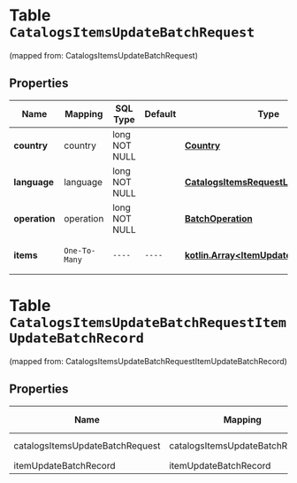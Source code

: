 
# Table `CatalogsItemsUpdateBatchRequest`
(mapped from: CatalogsItemsUpdateBatchRequest)

## Properties
Name | Mapping | SQL Type | Default | Type | Description | Notes
---- | ------- | -------- | ------- | ---- | ----------- | -----
**country** | country | long NOT NULL |  | [**Country**](Country.md) |  |  [foreignkey]
**language** | language | long NOT NULL |  | [**CatalogsItemsRequestLanguage**](CatalogsItemsRequestLanguage.md) |  |  [foreignkey]
**operation** | operation | long NOT NULL |  | [**BatchOperation**](BatchOperation.md) |  |  [foreignkey]
**items** | `One-To-Many` | `----` | `----`  | [**kotlin.Array&lt;ItemUpdateBatchRecord&gt;**](ItemUpdateBatchRecord.md) | Array with catalogs items | 





# **Table `CatalogsItemsUpdateBatchRequestItemUpdateBatchRecord`**
(mapped from: CatalogsItemsUpdateBatchRequestItemUpdateBatchRecord)

## Properties
Name | Mapping | SQL Type | Default | Type | Description | Notes
---- | ------- | -------- | ------- | ---- | ----------- | -----
catalogsItemsUpdateBatchRequest | catalogsItemsUpdateBatchRequest | long | | kotlin.Long | Primary Key | *one*
itemUpdateBatchRecord | itemUpdateBatchRecord | long | | kotlin.Long | Foreign Key | *many*



